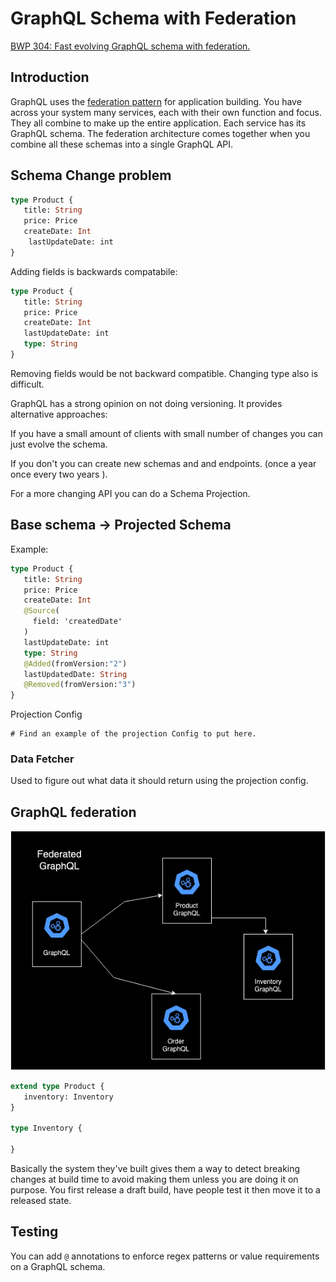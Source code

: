 # GraphQL Schema with Federation

[BWP 304: Fast evolving GraphQL schema with federation.](https://www.youtube.com/watch?v=fmpQsbKMQ7E)

## Introduction

GraphQL uses the [federation pattern](https://graphql.com/learn/federated-architecture/)
for application building. You have across your system many services, each with their own
function and focus. They all combine to make up the entire application. Each service has
its GraphQL schema. The federation architecture comes together when you combine all these
schemas into a single GraphQL API.

## Schema Change problem

```graphql
type Product {
   title: String
   price: Price
   createDate: Int
	lastUpdateDate: int
}

```

Adding fields is backwards compatabile:

```graphql
type Product {
   title: String
   price: Price
   createDate: Int
   lastUpdateDate: int
   type: String
}
```

Removing fields would be not backward compatible. Changing type also is difficult.

GraphQL has a strong opinion on not doing versioning. It provides alternative approaches:

If you have a small amount of clients with small number of changes you can just evolve the
schema.

If you don't you can create new schemas and and endpoints. (once a year once every two
years ).

For a more changing API you can do a Schema Projection.

## Base schema -> Projected Schema

Example:

```graphql
type Product {
   title: String
   price: Price
   createDate: Int
   @Source(
     field: 'createdDate'
   )
   lastUpdateDate: int
   type: String
   @Added(fromVersion:"2")
   lastUpdatedDate: String
   @Removed(fromVersion:"3")
}
```

Projection Config

```
# Find an example of the projection Config to put here.
```

### Data Fetcher

Used to figure out what data it should return using the projection config.

## GraphQL federation

![](FederatedGraphQL.png)

```graphql
extend type Product {
   inventory: Inventory
}

type Inventory {

}
```

Basically the system they've built gives them a way to detect breaking changes at build
time to avoid making them unless you are doing it on purpose. You first release a draft
build, have people test it then move it to a released state.

## Testing

You can add `@` annotations to enforce regex patterns or value requirements on a GraphQL
schema.
